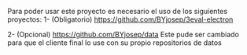 Para poder usar este proyecto es necesario el uso de los siguientes proyectos:
1- (Obligatorio)    https://github.com/BYjosep/3eval-electron

2- (Opcional)   https://github.com/BYjosep/data
Este pude ser cambiado para que el cliente 
final lo use con su propio repositorios de datos